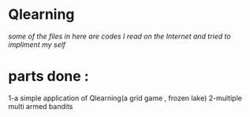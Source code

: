 # Qlearning
*some of the files in here are codes I read on the Internet and tried to impliment my self*
# parts done :
1-a simple application of Qlearning(a grid game , frozen lake)
2-multiple multi armed bandits
